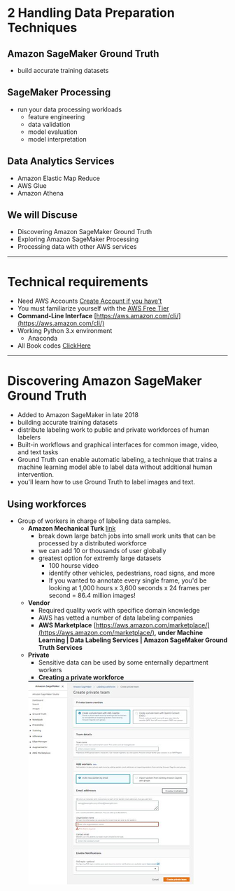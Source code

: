 # 2 Handling Data Preparation Techniques
## Amazon SageMaker Ground Truth
* build accurate training datasets
## SageMaker Processing
* run your data processing workloads
    * feature engineering
    * data validation
    * model evaluation
    * model interpretation
## Data Analytics Services
* Amazon Elastic Map Reduce
* AWS Glue 
* Amazon Athena
## We will Discuse
* Discovering Amazon SageMaker Ground Truth
* Exploring Amazon SageMaker Processing
* Processing data with other AWS services
___
# Technical requirements
* Need AWS Accounts [Create Account if you have't](https://aws.amazon.com/getting-started/)
* You must familiarize yourself with the [AWS Free Tier](https://aws.amazon.com/free/)
* **Command-Line Interface**  [https://aws.amazon.com/cli/](https://aws.amazon.com/cli/)
* Working Python 3.x environment
    * Anaconda
* All Book codes [ClickHere](https://github.com/PacktPublishing/Learn-Amazon-SageMaker)
___
# Discovering Amazon SageMaker Ground Truth
* Added to Amazon SageMaker in late 2018
* building accurate training datasets
* distribute labeling work to public and private workforces of human labelers
* Built-in workflows and graphical interfaces for common image, video, and text tasks
* Ground Truth can enable automatic
labeling, a technique that trains a machine learning model able to label data without additional human intervention.
* you'll learn how to use Ground Truth to label images and text.
## Using workforces
* Group of workers in charge of labeling data samples.
    * **Amazon Mechanical Turk** [link](https://www.mturk.com/)
        * break down large batch jobs into small work units that can be processed by a distributed workforce
        * we can add 10 or thousands of user globally
        * greatest option for extremly large datasets
            * 100 hourse video
            *  identify other vehicles, pedestrians, road signs, and more
            * If you wanted to annotate every single frame, you'd be looking at 1,000 hours x 3,600 seconds x 24 frames per second = 86.4 million images!
    * **Vendor**
        * Required quality work with specifice domain knowledge
        * AWS has vetted a number of data labeling companies
        * **AWS Marketplace** [https://aws.amazon.com/marketplace/](https://aws.amazon.com/marketplace/), **under Machine
Learning | Data Labeling Services | Amazon SageMaker Ground Truth Services**
    * **Private**
        * Sensitive data can be used by some enternally department workers
        * **Creating a private workforce**
        <img src="https://github.com/EnggQasim/Sagemaker/blob/main/Chapter2/img/private_workforce.JPG">